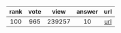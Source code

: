 
| rank | vote | view | answer | url |
|:-:|:-:|:-:|:-:|:-:|
|100|965|239257|10| [url](http://stackoverflow.com/questions/5466451/how-can-i-print-literal-curly-brace-characters-in-python-string-and-also-use-fo) |
